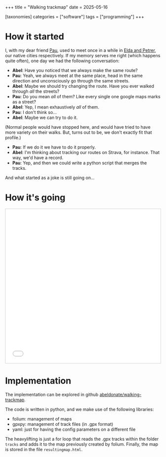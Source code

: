 +++
title = "Walking trackmap"
date = 2025-05-16

[taxonomies]
categories = ["software"]
tags = ["programming"]
+++

# How it started

I, with my dear friend [Pau](https://ploliver.github.io), used to meet once in a while in [Elda and Petrer](https://www.google.es/maps/@38.4787493,-0.7896861,15.24z?entry=ttu&g_ep=EgoyMDI1MDUxNS4wIKXMDSoASAFQAw%3D%3D), our native cities respectively. If my memory serves me right (which happens quite often), one day we had the following conversation:
- **Abel**: Have you noticed that we always make the same route?
- **Pau**: Yeah, we always meet at the same place, head in the same direction and unconsciously go through the same streets.
- **Abel**: Maybe we should try changing the route. Have you ever walked through *all* the streets?
- **Pau**: Do you mean *all* of them? Like every single one google maps marks as a street?
- **Abel**: Yep, I mean exhaustively *all* of them.
- **Pau**: I don't think so...
- **Abel**: Maybe we can try to do it.

(Normal people would have stopped here, and would have tried to have more variety on their walks. But, turns out to be, we don't exactly fit that profile.)

- **Pau**: If we do it we have to do it properly.
- **Abel**: I'm thinking about tracking our routes on Strava, for instance. That way, we'd have a record.
- **Pau**: Yep, and then we could write a python script that merges the tracks.

And what started as a joke is still going on...

# How it's going

<iframe src="resultingmap.html" width="100%" height="500" style="border:1px solid #ccc;">
    Your browser does not support iframes.
</iframe>


# Implementation

The implementation can be explored in github [abeldonate/walking-trackmap](https://github.com/abeldonate/walking-trackmap.git).

The code is written in python, and we make use of the following libraries:
- folium: management of maps
- gpxpy: management of track files (in .gpx format) 
- yaml: just for having the config parameters on a different file

The heavylifting is just a for loop that reads the .gpx tracks within the folder `tracks` and adds it to the map previously created by folium. Finally, the map is stored in the file `resultingmap.html`.